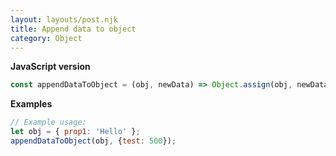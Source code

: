 ```yaml
---
layout: layouts/post.njk
title: Append data to object
category: Object
---
```


**JavaScript version**

```js
const appendDataToObject = (obj, newData) => Object.assign(obj, newData);
```

**Examples**

```js
// Example usage:
let obj = { prop1: 'Hello' };
appendDataToObject(obj, {test: 500});
```
